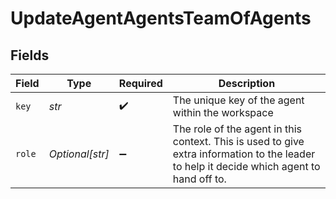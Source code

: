 # UpdateAgentAgentsTeamOfAgents


## Fields

| Field                                                                                                                                     | Type                                                                                                                                      | Required                                                                                                                                  | Description                                                                                                                               |
| ----------------------------------------------------------------------------------------------------------------------------------------- | ----------------------------------------------------------------------------------------------------------------------------------------- | ----------------------------------------------------------------------------------------------------------------------------------------- | ----------------------------------------------------------------------------------------------------------------------------------------- |
| `key`                                                                                                                                     | *str*                                                                                                                                     | :heavy_check_mark:                                                                                                                        | The unique key of the agent within the workspace                                                                                          |
| `role`                                                                                                                                    | *Optional[str]*                                                                                                                           | :heavy_minus_sign:                                                                                                                        | The role of the agent in this context. This is used to give extra information to the leader to help it decide which agent to hand off to. |